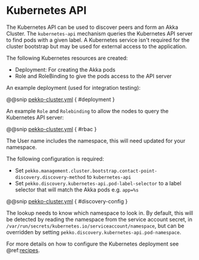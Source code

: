 # Kubernetes API

The Kubernetes API can be used to discover peers and form an Akka Cluster. The `kubernetes-api`
mechanism queries the Kubernetes API server to find pods with a given label. A Kubernetes service isn't required
for the cluster bootstrap but may be used for external access to the application.

The following Kubernetes resources are created:

* Deployment: For creating the Akka pods
* Role and RoleBinding to give the pods access to the API server

An example deployment (used for integration testing):

@@snip [pekko-cluster.yml](/integration-test/kubernetes-api/kubernetes/pekko-cluster.yml) { #deployment }

An example `Role` and `Rolebinding` to allow the nodes to query the Kubernetes API server:

@@snip [pekko-cluster.yml](/integration-test/kubernetes-api/kubernetes/pekko-cluster.yml) { #rbac }

The User name includes the namespace, this will need updated for your namespace.

The following configuration is required:

* Set `pekko.management.cluster.bootstrap.contact-point-discovery.discovery-method` to `kubernetes-api`
* Set `pekko.discovery.kubernetes-api.pod-label-selector` to a label selector that will match the Akka pods e.g. `app=%s`

@@snip [pekko-cluster.yml](/integration-test/kubernetes-api/src/main/resources/application.conf) { #discovery-config }

The lookup needs to know which namespace to look in. By default, this will be detected by reading the namespace
from the service account secret, in `/var/run/secrets/kubernetes.io/serviceaccount/namespace`, but can be overridden by
setting `pekko.discovery.kubernetes-api.pod-namespace`.

For more details on how to configure the Kubernetes deployment see @ref:[recipes](recipes.md).

